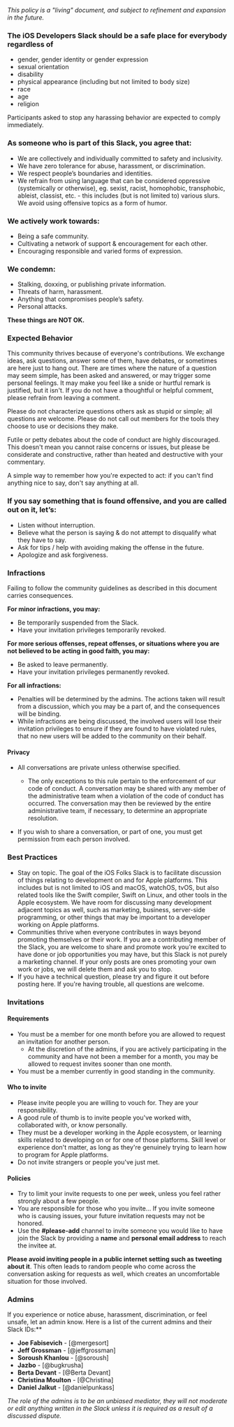 *This policy is a "living" document, and subject to refinement and expansion in the future.*

### The **iOS Developers Slack** should be a safe place for everybody regardless of

- gender, gender identity or gender expression 
- sexual orientation
- disability
- physical appearance (including but not limited to body size)
- race
- age
- religion

Participants asked to stop any harassing behavior are expected to comply immediately.


### As someone who is part of this Slack, you agree that:

- We are collectively and individually committed to safety and inclusivity.
- We have zero tolerance for abuse, harassment, or discrimination.
- We respect people’s boundaries and identities.
- We refrain from using language that can be considered oppressive (systemically or otherwise), eg. sexist, racist, homophobic, transphobic, ableist, classist, etc. - this includes (but is not limited to) various slurs.
We avoid using offensive topics as a form of humor.

### We actively work towards:

- Being a safe community.
- Cultivating a network of support & encouragement for each other.
- Encouraging responsible and varied forms of expression.

### We condemn:

- Stalking, doxxing, or publishing private information.
- Threats of harm, harassment.
- Anything that compromises people’s safety.
- Personal attacks.

**These things are NOT OK.**

### Expected Behavior

This community thrives because of everyone's contributions. We exchange ideas, ask questions, answer some of them, have debates, or sometimes are here just to hang out. There are times where the nature of a question may seem simple, has been asked and answered, or may trigger some personal feelings. It may make you feel like a snide or hurtful remark is justified, but it isn't. If you do not have a thoughtful or helpful comment, please refrain from leaving a comment.

Please do not characterize questions others ask as stupid or simple; all questions are welcome. Please do not call out members for the tools they choose to use or decisions they make.

Futile or petty debates about the code of conduct are highly discouraged. This doesn't mean you cannot raise concerns or issues, but please be considerate and constructive, rather than heated and destructive with your commentary.

A simple way to remember how you're expected to act: if you can't find anything nice to say, don't say anything at all.

### If you say something that is found offensive, and you are called out on it, let’s:

- Listen without interruption.
- Believe what the person is saying & do not attempt to disqualify what they have to say.
- Ask for tips / help with avoiding making the offense in the future.
- Apologize and ask forgiveness.

### Infractions

Failing to follow the community guidelines as described in this document carries consequences. 

**For minor infractions, you may:**
- Be temporarily suspended from the Slack.
- Have your invitation privileges temporarily revoked.

**For more serious offenses, repeat offenses, or situations where you are not believed to be acting in good faith, you may:**
- Be asked to leave permanently.
- Have your invitation privileges permanently revoked.

**For all infractions:**

- Penalties will be determined by the admins. The actions taken will result from a discussion, which you may be a part of, and the consequences will be binding.
- While infractions are being discussed, the involved users will lose their invitation privileges to ensure if they are found to have violated rules, that no new users will be added to the community on their behalf.

#### Privacy
- All conversations are private unless otherwise specified. 
  - The only exceptions to this rule pertain to the enforcement of our code of conduct. A conversation may be shared with any member of the administrative team when a violation of the code of conduct has occurred. The conversation may then be reviewed by the entire administrative team, if necessary, to determine an appropriate resolution.

- If you wish to share a conversation, or part of one, you must get permission from each person involved.

### Best Practices
- Stay on topic. The goal of the iOS Folks Slack is to facilitate discussion of things relating to development on and for Apple platforms. This includes but is not limited to iOS and macOS, watchOS, tvOS, but also related tools like the Swift compiler, Swift on Linux, and other tools in the Apple ecosystem. We have room for discussing many development adjacent topics as well, such as marketing, business, server-side programming, or other things that may be important to a developer working on Apple platforms.
- Communities thrive when everyone contributes in ways beyond promoting themselves or their work. If you are a contributing member of the Slack, you are welcome to share and promote work you're excited to have done or job opportunities you may have, but this Slack is not purely a marketing channel. If your only posts are ones promoting your own work or jobs, we will delete them and ask you to stop.
- If you have a technical question, please try and figure it out before posting here. If you're having trouble, all questions are welcome.

### Invitations

#### Requirements
- You must be a member for one month before you are allowed to request an invitation for another person.
  - At the discretion of the admins, if you are actively participating in the community and have not been a member for a month, you may be allowed to request invites sooner than one month.
- You must be a member currently in good standing in the community.

#### Who to invite

- Please invite people you are willing to vouch for. They are your responsibility.
- A good rule of thumb is to invite people you've worked with, collaborated with, or know personally.
- They must be a developer working in the Apple ecosystem, or learning skills related to developing on or for one of those platforms. Skill level or experience don't matter, as long as they're genuinely trying to learn how to program for Apple platforms.
- Do not invite strangers or people you've just met.

#### Policies
- Try to limit your invite requests to one per week, unless you feel rather strongly about a few people.
- You are responsible for those who you invite... If you invite someone who is causing issues, your future invitation requests may not be honored.
- Use the **#please-add** channel to invite someone you would like to have join the Slack by providing a **name** and **personal email address** to reach the invitee at.

**Please avoid inviting people in a public internet setting such as tweeting about it**. This often leads to random people who come across the conversation asking for requests as well, which creates an uncomfortable situation for those involved.


### Admins
If you experience or notice abuse, harassment, discrimination, or feel unsafe, let an admin know. Here is a list of the current admins and their Slack IDs:**

* **Joe Fabisevich** - [@mergesort]
* **Jeff Grossman** - [@jeffgrossman]
* **Soroush Khanlou** - [@soroush]
* **Jazbo** - [@bugkrusha]
* **Berta Devant** - [@Berta Devant]
* **Christina Moulton** - [@Christina]
* **Daniel Jalkut** - [@danielpunkass]

*The role of the admins is to be an unbiased mediator, they will not moderate or edit anything written in the Slack unless it is required as a result of a discussed dispute.*
